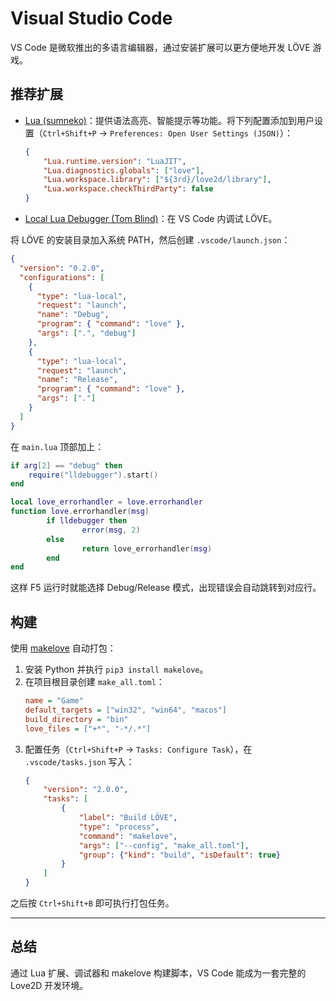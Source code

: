 # Visual Studio Code

VS Code 是微软推出的多语言编辑器，通过安装扩展可以更方便地开发 LÖVE 游戏。

## 推荐扩展

- [Lua (sumneko)](https://marketplace.visualstudio.com/items?itemName=sumneko.lua)：提供语法高亮、智能提示等功能。将下列配置添加到用户设置（`Ctrl+Shift+P` → `Preferences: Open User Settings (JSON)`）：
  ```json
  {
      "Lua.runtime.version": "LuaJIT",
      "Lua.diagnostics.globals": ["love"],
      "Lua.workspace.library": ["${3rd}/love2d/library"],
      "Lua.workspace.checkThirdParty": false
  }
  ```
- [Local Lua Debugger (Tom Blind)](https://marketplace.visualstudio.com/items?itemName=tomblind.local-lua-debugger-vscode)：在 VS Code 内调试 LÖVE。

将 LÖVE 的安装目录加入系统 PATH，然后创建 `.vscode/launch.json`：

```json
{
  "version": "0.2.0",
  "configurations": [
    {
      "type": "lua-local",
      "request": "launch",
      "name": "Debug",
      "program": { "command": "love" },
      "args": [".", "debug"]
    },
    {
      "type": "lua-local",
      "request": "launch",
      "name": "Release",
      "program": { "command": "love" },
      "args": ["."]
    }
  ]
}
```

在 `main.lua` 顶部加上：

```lua
if arg[2] == "debug" then
    require("lldebugger").start()
end

local love_errorhandler = love.errorhandler
function love.errorhandler(msg)
        if lldebugger then
                error(msg, 2)
        else
                return love_errorhandler(msg)
        end
end
```

这样 F5 运行时就能选择 Debug/Release 模式，出现错误会自动跳转到对应行。

## 构建

使用 [makelove](https://github.com/pfirsich/makelove/) 自动打包：

1. 安装 Python 并执行 `pip3 install makelove`。
2. 在项目根目录创建 `make_all.toml`：
   ```ini
   name = "Game"
   default_targets = ["win32", "win64", "macos"]
   build_directory = "bin"
   love_files = ["+*", "-*/.*"]
   ```
3. 配置任务（`Ctrl+Shift+P` → `Tasks: Configure Task`），在 `.vscode/tasks.json` 写入：
   ```json
   {
       "version": "2.0.0",
       "tasks": [
           {
               "label": "Build LÖVE",
               "type": "process",
               "command": "makelove",
               "args": ["--config", "make_all.toml"],
               "group": {"kind": "build", "isDefault": true}
           }
       ]
   }
   ```

之后按 `Ctrl+Shift+B` 即可执行打包任务。

___

## 总结

通过 Lua 扩展、调试器和 makelove 构建脚本，VS Code 能成为一套完整的 Love2D 开发环境。
